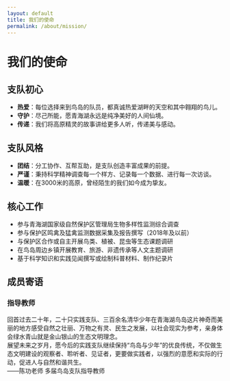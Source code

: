```yaml
---
layout: default
title: 我们的使命
permalink: /about/mission/
---
```


# 我们的使命

## 支队初心
* **热爱**：每位选择来到鸟岛的队员，都真诚热爱湖畔的天空和其中翱翔的鸟儿。
* **守护**：尽己所能，愿青海湖永远是纯净美好的人间仙境。
* **传递**：我们将高原精灵的故事讲给更多人听，传递美与感动。

## 支队风格
* **团结**：分工协作、互帮互助，是支队创造丰富成果的前提。
* **严谨**：秉持科学精神调查每一个样方、记录每一个数据、进行每一次访谈。
* **温暖**：在3000米的高原，曾经陌生的我们如今成为挚友。

## 核心工作
* 参与青海湖国家级自然保护区管理局生物多样性监测综合调查
* 参与保护区鸣禽及猛禽监测数据采集及报告撰写（2018年及以前）
* 与保护区合作或自主开展鸟类、植被、昆虫等生态课题调研
* 在鸟岛周边乡镇开展教育、旅游、非遗传承等人文主题调研
* 基于科学知识和实践见闻撰写或绘制科普材料、制作纪录片

## 成员寄语

### 指导教师
回首过去二十年，二十只实践支队、三百余名清华少年在青海湖鸟岛这片神奇而美丽的地方感受自然之壮丽、万物之有灵、民生之发展，以社会现实为参考，亲身体会绿水青山就是金山银山的生态文明理念。<br/>
展望未来之岁月，愿今后的实践支队继续保持“鸟岛与少年”的优良传统，不仅做生态文明建设的观察者、聆听者、见证者，更要做实践者，以强烈的意愿和实际的行动，促进人与自然和谐共生。<br/>
——陈功老师 多届鸟岛支队指导教师
